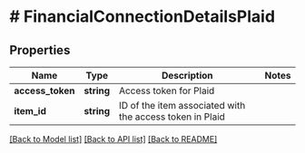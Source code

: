 # # FinancialConnectionDetailsPlaid

## Properties

Name | Type | Description | Notes
------------ | ------------- | ------------- | -------------
**access_token** | **string** | Access token for Plaid |
**item_id** | **string** | ID of the item associated with the access token in Plaid |

[[Back to Model list]](../../README.md#models) [[Back to API list]](../../README.md#endpoints) [[Back to README]](../../README.md)
